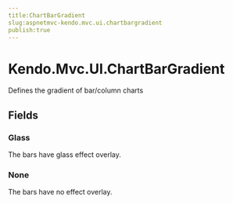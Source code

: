 ```yaml
---
title:ChartBarGradient
slug:aspnetmvc-kendo.mvc.ui.chartbargradient
publish:true
---
```


# Kendo.Mvc.UI.ChartBarGradient
Defines the gradient of bar/column charts

## Fields
### Glass
The bars have glass effect overlay.
### None
The bars have no effect overlay.




